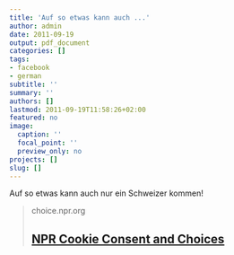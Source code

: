 ```yaml
---
title: 'Auf so etwas kann auch ...'
author: admin
date: 2011-09-19
output: pdf_document
categories: []
tags:
- facebook
- german
subtitle: ''
summary: ''
authors: []
lastmod: 2011-09-19T11:58:26+02:00
featured: no
image:
  caption: ''
  focal_point: ''
  preview_only: no
projects: []
slug: []
---
```

Auf so etwas kann auch nur ein Schweizer kommen!
> choice.npr.org
> ## [NPR Cookie Consent and Choices](http://www.npr.org/blogs/krulwich/2011/09/12/140394807/extreme-tidying-up)
>

